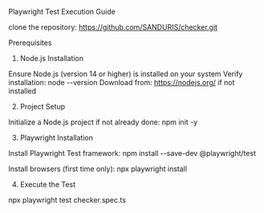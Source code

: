 Playwright Test Execution Guide

clone the repository: https://github.com/SANDURIS/checker.git 


Prerequisites
1. Node.js Installation

Ensure Node.js (version 14 or higher) is installed on your system
Verify installation: node --version
Download from: https://nodejs.org/ if not installed

2. Project Setup

Initialize a Node.js project if not already done:
npm init -y


3. Playwright Installation

Install Playwright Test framework:
npm install --save-dev @playwright/test

Install browsers (first time only):
npx playwright install

4. Execute the Test

npx playwright test checker.spec.ts

